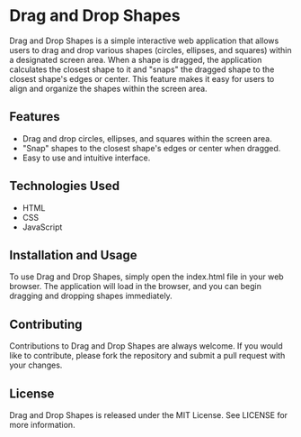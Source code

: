 # Drag and Drop Shapes

Drag and Drop Shapes is a simple interactive web application that allows users to drag and drop various shapes (circles, ellipses, and squares) within a designated screen area. When a shape is dragged, the application calculates the closest shape to it and "snaps" the dragged shape to the closest shape's edges or center. This feature makes it easy for users to align and organize the shapes within the screen area.

## Features

- Drag and drop circles, ellipses, and squares within the screen area.
- "Snap" shapes to the closest shape's edges or center when dragged.
- Easy to use and intuitive interface.

## Technologies Used

- HTML
- CSS
- JavaScript

## Installation and Usage

To use Drag and Drop Shapes, simply open the index.html file in your web browser. The application will load in the browser, and you can begin dragging and dropping shapes immediately.

## Contributing

Contributions to Drag and Drop Shapes are always welcome. If you would like to contribute, please fork the repository and submit a pull request with your changes.

## License

Drag and Drop Shapes is released under the MIT License. See LICENSE for more information.
